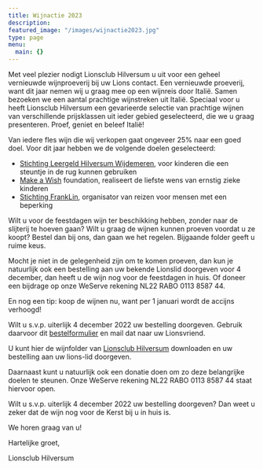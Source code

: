 ```yaml
---
title: Wijnactie 2023
description:
featured_image: "/images/wijnactie2023.jpg"
type: page
menu:
  main: {}
---
```


Met veel plezier nodigt Lionsclub Hilversum u uit voor een geheel vernieuwde wijnproeverij bij uw Lions contact. Een vernieuwde proeverij, want dit jaar nemen wij u graag mee op een wijnreis door Italië. Samen bezoeken we een aantal prachtige wijnstreken uit Italië. Speciaal voor u heeft Lionsclub Hilversum een gevarieerde selectie van prachtige wijnen van verschillende prijsklassen uit ieder gebied geselecteerd, die we u graag presenteren. Proef, geniet en beleef Italië! 

Van iedere fles wijn die wij verkopen gaat ongeveer 25% naar een goed doel. Voor dit jaar hebben we de volgende doelen geselecteerd:

* [Stichting Leergeld Hilversum Wijdemeren](https://www.leergeldhilversumwijdemeren.nl), voor kinderen die een steuntje in de rug kunnen gebruiken
* [Make a Wish](https://makeawishnederland.org) foundation, realiseert de liefste wens van ernstig zieke kinderen
* [Stichting FrankLin](http://www.stichtingfranklin.nl), organisator van reizen voor mensen met een beperking

Wilt u voor de feestdagen wijn ter beschikking hebben, zonder naar de slijterij te hoeven gaan? Wilt u graag de wijnen kunnen proeven voordat u ze koopt? Bestel dan bij ons, dan gaan we het regelen. Bijgaande folder geeft u ruime keus.

Mocht je niet in de gelegenheid zijn om te komen proeven, dan kun je natuurlijk ook een bestelling aan uw bekende Lionslid doorgeven voor 4 december, dan heeft u de wijn nog voor de feestdagen in huis. Of doneer een bijdrage op onze WeServe rekening NL22 RABO 0113 8587 44. 

En nog een tip: koop de wijnen nu, want per 1 januari wordt de accijns verhoogd!

Wilt u s.v.p. uiterlijk 4 december 2022 uw bestelling doorgeven. Gebruik daarvoor dit [bestelformulier](https://lionshilversum.nl/bestelformulier.xlsx) en mail dat naar uw Lionsvriend.

U kunt hier de wijnfolder van [Lionsclub Hilversum](https://lionshilversum.nl/wijnactie2023.pdf) downloaden en uw bestelling aan uw lions-lid doorgeven.

Daarnaast kunt u natuurlijk ook een donatie doen om zo deze belangrijke doelen te steunen. Onze WeServe rekening NL22 RABO 0113 8587 44 staat hiervoor open.

Wilt u s.v.p. uiterlijk 4 december 2022 uw bestelling doorgeven? Dan weet u zeker dat de wijn nog voor de Kerst bij u in huis is.

We horen graag van u!

Hartelijke groet,

Lionsclub Hilversum
